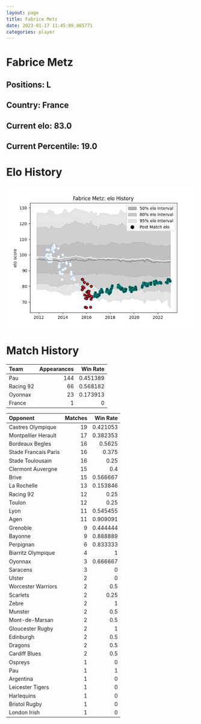 ```yaml
---  
layout: page  
title: Fabrice Metz  
date: 2023-01-17 11:45:09.865771  
categories: player  
---
```

# Fabrice Metz

## Positions: L

## Country: France

## Current elo: 83.0

## Current Percentile: 19.0

# Elo History


![elo history](history_FabriceMetz.png)
# Match History


| Team      |   Appearances |   Win Rate |
|:----------|--------------:|-----------:|
| Pau       |           144 |   0.451389 |
| Racing 92 |            66 |   0.568182 |
| Oyonnax   |            23 |   0.173913 |
| France    |             1 |   0        |

| Opponent             |   Matches |   Win Rate |
|:---------------------|----------:|-----------:|
| Castres Olympique    |        19 |   0.421053 |
| Montpellier Herault  |        17 |   0.382353 |
| Bordeaux Begles      |        16 |   0.5625   |
| Stade Francais Paris |        16 |   0.375    |
| Stade Toulousain     |        16 |   0.25     |
| Clermont Auvergne    |        15 |   0.4      |
| Brive                |        15 |   0.566667 |
| La Rochelle          |        13 |   0.153846 |
| Racing 92            |        12 |   0.25     |
| Toulon               |        12 |   0.25     |
| Lyon                 |        11 |   0.545455 |
| Agen                 |        11 |   0.909091 |
| Grenoble             |         9 |   0.444444 |
| Bayonne              |         9 |   0.888889 |
| Perpignan            |         6 |   0.833333 |
| Biarritz Olympique   |         4 |   1        |
| Oyonnax              |         3 |   0.666667 |
| Saracens             |         3 |   0        |
| Ulster               |         2 |   0        |
| Worcester Warriors   |         2 |   0.5      |
| Scarlets             |         2 |   0.25     |
| Zebre                |         2 |   1        |
| Munster              |         2 |   0.5      |
| Mont-de-Marsan       |         2 |   0.5      |
| Gloucester Rugby     |         2 |   1        |
| Edinburgh            |         2 |   0.5      |
| Dragons              |         2 |   0.5      |
| Cardiff Blues        |         2 |   0.5      |
| Ospreys              |         1 |   0        |
| Pau                  |         1 |   1        |
| Argentina            |         1 |   0        |
| Leicester Tigers     |         1 |   0        |
| Harlequins           |         1 |   0        |
| Bristol Rugby        |         1 |   0        |
| London Irish         |         1 |   0        |